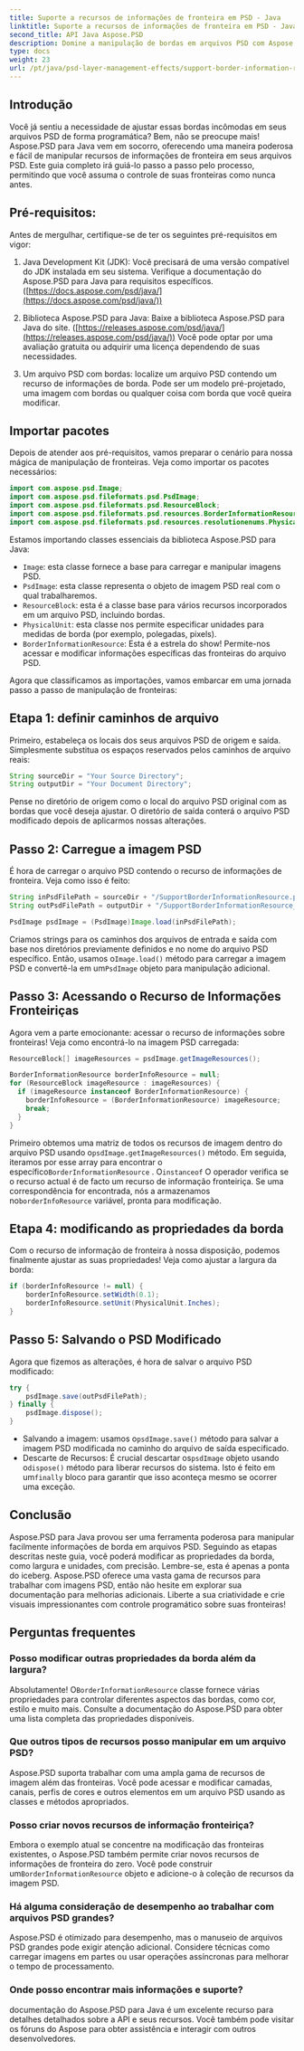 ```yaml
---
title: Suporte a recursos de informações de fronteira em PSD - Java
linktitle: Suporte a recursos de informações de fronteira em PSD - Java
second_title: API Java Aspose.PSD
description: Domine a manipulação de bordas em arquivos PSD com Aspose.PSD para Java. Aprenda a modificar a largura da borda, as unidades e muito mais através de etapas fáceis de seguir. Aprimore seus designs PSD de maneira programática.
type: docs
weight: 23
url: /pt/java/psd-layer-management-effects/support-border-information-resource-psd/
---
```

## Introdução

Você já sentiu a necessidade de ajustar essas bordas incômodas em seus arquivos PSD de forma programática? Bem, não se preocupe mais! Aspose.PSD para Java vem em socorro, oferecendo uma maneira poderosa e fácil de manipular recursos de informações de fronteira em seus arquivos PSD. Este guia completo irá guiá-lo passo a passo pelo processo, permitindo que você assuma o controle de suas fronteiras como nunca antes.

## Pré-requisitos:

Antes de mergulhar, certifique-se de ter os seguintes pré-requisitos em vigor:

1. Java Development Kit (JDK): Você precisará de uma versão compatível do JDK instalada em seu sistema. Verifique a documentação do Aspose.PSD para Java para requisitos específicos. ([https://docs.aspose.com/psd/java/](https://docs.aspose.com/psd/java/))

2. Biblioteca Aspose.PSD para Java: Baixe a biblioteca Aspose.PSD para Java do site. ([https://releases.aspose.com/psd/java/](https://releases.aspose.com/psd/java/)) Você pode optar por uma avaliação gratuita ou adquirir uma licença dependendo de suas necessidades.

3. Um arquivo PSD com bordas: localize um arquivo PSD contendo um recurso de informações de borda. Pode ser um modelo pré-projetado, uma imagem com bordas ou qualquer coisa com borda que você queira modificar.

## Importar pacotes

Depois de atender aos pré-requisitos, vamos preparar o cenário para nossa mágica de manipulação de fronteiras. Veja como importar os pacotes necessários:

```java
import com.aspose.psd.Image;
import com.aspose.psd.fileformats.psd.PsdImage;
import com.aspose.psd.fileformats.psd.ResourceBlock;
import com.aspose.psd.fileformats.psd.resources.BorderInformationResource;
import com.aspose.psd.fileformats.psd.resources.resolutionenums.PhysicalUnit;
```

Estamos importando classes essenciais da biblioteca Aspose.PSD para Java:

- `Image`: esta classe fornece a base para carregar e manipular imagens PSD.
- `PsdImage`: esta classe representa o objeto de imagem PSD real com o qual trabalharemos.
- `ResourceBlock`: esta é a classe base para vários recursos incorporados em um arquivo PSD, incluindo bordas.
- `PhysicalUnit`: esta classe nos permite especificar unidades para medidas de borda (por exemplo, polegadas, pixels).
- `BorderInformationResource`: Esta é a estrela do show! Permite-nos acessar e modificar informações específicas das fronteiras do arquivo PSD.

Agora que classificamos as importações, vamos embarcar em uma jornada passo a passo de manipulação de fronteiras:

## Etapa 1: definir caminhos de arquivo

Primeiro, estabeleça os locais dos seus arquivos PSD de origem e saída. Simplesmente substitua os espaços reservados pelos caminhos de arquivo reais:

```java
String sourceDir = "Your Source Directory";
String outputDir = "Your Document Directory";
```

Pense no diretório de origem como o local do arquivo PSD original com as bordas que você deseja ajustar. O diretório de saída conterá o arquivo PSD modificado depois de aplicarmos nossas alterações.

## Passo 2: Carregue a imagem PSD

É hora de carregar o arquivo PSD contendo o recurso de informações de fronteira. Veja como isso é feito:

```java
String inPsdFilePath = sourceDir + "/SupportBorderInformationResource.psd";
String outPsdFilePath = outputDir + "/SupportBorderInformationResource_output.psd";

PsdImage psdImage = (PsdImage)Image.load(inPsdFilePath);
```

 Criamos strings para os caminhos dos arquivos de entrada e saída com base nos diretórios previamente definidos e no nome do arquivo PSD específico. Então, usamos o`Image.load()` método para carregar a imagem PSD e convertê-la em um`PsdImage` objeto para manipulação adicional.

## Passo 3: Acessando o Recurso de Informações Fronteiriças

Agora vem a parte emocionante: acessar o recurso de informações sobre fronteiras! Veja como encontrá-lo na imagem PSD carregada:

```java
ResourceBlock[] imageResources = psdImage.getImageResources();

BorderInformationResource borderInfoResource = null;
for (ResourceBlock imageResource : imageResources) {
  if (imageResource instanceof BorderInformationResource) {
    borderInfoResource = (BorderInformationResource) imageResource;
    break;
  }
}
```

Primeiro obtemos uma matriz de todos os recursos de imagem dentro do arquivo PSD usando o`psdImage.getImageResources()` método. Em seguida, iteramos por esse array para encontrar o específico`BorderInformationResource` . O`instanceof` O operador verifica se o recurso actual é de facto um recurso de informação fronteiriça. Se uma correspondência for encontrada, nós a armazenamos no`borderInfoResource` variável, pronta para modificação.

## Etapa 4: modificando as propriedades da borda

Com o recurso de informação de fronteira à nossa disposição, podemos finalmente ajustar as suas propriedades! Veja como ajustar a largura da borda:

```java
if (borderInfoResource != null) {
    borderInfoResource.setWidth(0.1);
    borderInfoResource.setUnit(PhysicalUnit.Inches);
}
```

## Passo 5: Salvando o PSD Modificado

Agora que fizemos as alterações, é hora de salvar o arquivo PSD modificado:

```java
try {
    psdImage.save(outPsdFilePath);
} finally {
    psdImage.dispose();
}
```

-  Salvando a imagem: usamos o`psdImage.save()` método para salvar a imagem PSD modificada no caminho do arquivo de saída especificado.
-  Descarte de Recursos: É crucial descartar os`psdImage` objeto usando o`dispose()` método para liberar recursos do sistema. Isto é feito em um`finally` bloco para garantir que isso aconteça mesmo se ocorrer uma exceção.

## Conclusão

Aspose.PSD para Java provou ser uma ferramenta poderosa para manipular facilmente informações de borda em arquivos PSD. Seguindo as etapas descritas neste guia, você poderá modificar as propriedades da borda, como largura e unidades, com precisão. Lembre-se, esta é apenas a ponta do iceberg. Aspose.PSD oferece uma vasta gama de recursos para trabalhar com imagens PSD, então não hesite em explorar sua documentação para melhorias adicionais. Liberte a sua criatividade e crie visuais impressionantes com controle programático sobre suas fronteiras! 

## Perguntas frequentes

### Posso modificar outras propriedades da borda além da largura?

 Absolutamente! O`BorderInformationResource` classe fornece várias propriedades para controlar diferentes aspectos das bordas, como cor, estilo e muito mais. Consulte a documentação do Aspose.PSD para obter uma lista completa das propriedades disponíveis.

### Que outros tipos de recursos posso manipular em um arquivo PSD?

Aspose.PSD suporta trabalhar com uma ampla gama de recursos de imagem além das fronteiras. Você pode acessar e modificar camadas, canais, perfis de cores e outros elementos em um arquivo PSD usando as classes e métodos apropriados.

### Posso criar novos recursos de informação fronteiriça?

 Embora o exemplo atual se concentre na modificação das fronteiras existentes, o Aspose.PSD também permite criar novos recursos de informações de fronteira do zero. Você pode construir um`BorderInformationResource` objeto e adicione-o à coleção de recursos da imagem PSD.

### Há alguma consideração de desempenho ao trabalhar com arquivos PSD grandes?

Aspose.PSD é otimizado para desempenho, mas o manuseio de arquivos PSD grandes pode exigir atenção adicional. Considere técnicas como carregar imagens em partes ou usar operações assíncronas para melhorar o tempo de processamento.

### Onde posso encontrar mais informações e suporte?

documentação do Aspose.PSD para Java é um excelente recurso para detalhes detalhados sobre a API e seus recursos. Você também pode visitar os fóruns do Aspose para obter assistência e interagir com outros desenvolvedores. 